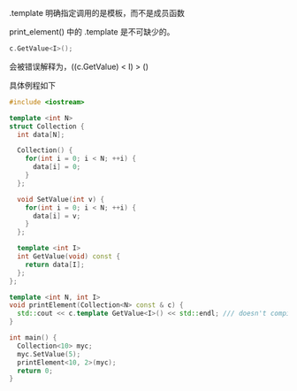 .template 明确指定调用的是模板，而不是成员函数

print_element() 中的 .template 是不可缺少的。
```cpp
c.GetValue<I>();
```
会被错误解释为，((c.GetValue) < I) > ()

具体例程如下
```cpp
#include <iostream>

template <int N>
struct Collection {
  int data[N];

  Collection() {
    for(int i = 0; i < N; ++i) {
      data[i] = 0;
    }
  };

  void SetValue(int v) {
    for(int i = 0; i < N; ++i) {
      data[i] = v;
    }
  };

  template <int I>
  int GetValue(void) const {
    return data[I];
  };
};

template <int N, int I>
void printElement(Collection<N> const & c) {
  std::cout << c.template GetValue<I>() << std::endl; /// doesn't compile without ".template"
}

int main() {
  Collection<10> myc;
  myc.SetValue(5);
  printElement<10, 2>(myc);
  return 0;
}

```
